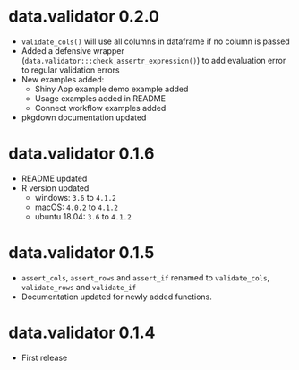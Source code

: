 # data.validator 0.2.0

-   `validate_cols()` will use all columns in dataframe if no column is passed
-   Added a defensive wrapper (`data.validator:::check_assertr_expression()`) to add evaluation error to regular validation errors
-   New examples added:
    -   Shiny App example demo example added
    -   Usage examples added in README
    -   Connect workflow examples added
-   pkgdown documentation updated

# data.validator 0.1.6

-   README updated
-   R version updated
    -   windows: `3.6` to `4.1.2`
    -   macOS: `4.0.2` to `4.1.2`
    -   ubuntu 18.04: `3.6` to `4.1.2`

# data.validator 0.1.5

-   `assert_cols`, `assert_rows` and `assert_if` renamed to `validate_cols`, `validate_rows` and `validate_if`
-   Documentation updated for newly added functions.

# data.validator 0.1.4

-   First release
